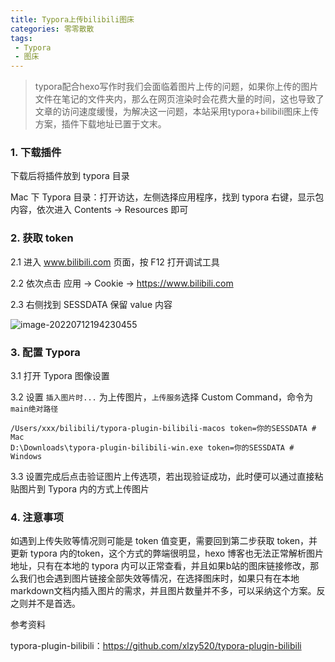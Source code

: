 ```yaml
---
title: Typora上传bilibili图床
categories: 零零散散
tags:
 - Typora
 - 图床
---
```


> typora配合hexo写作时我们会面临着图片上传的问题，如果你上传的图片文件在笔记的文件夹内，那么在网页渲染时会花费大量的时间，这也导致了文章的访问速度缓慢，为解决这一问题，本站采用typora+bilibili图床上传方案，插件下载地址已置于文末。

<!-- more -->

### 1. 下载插件

下载后将插件放到 typora 目录

Mac 下 Typora 目录：打开访达，左侧选择应用程序，找到 typora 右键，显示包内容，依次进入 Contents -> Resources 即可

### 2. 获取 token

2.1 进入 www.bilibili.com 页面，按 F12 打开调试工具

2.2 依次点击 应用 -> Cookie -> https://www.bilibili.com

2.3 右侧找到 SESSDATA 保留 value 内容

![image-20220712194230455](https://i0.hdslb.com/bfs/album/4d11fa0a71449970821d25fce587402ec3ac1984.png)

### 3. 配置 Typora

3.1 打开 Typora 图像设置

3.2 设置 `插入图片时...` 为上传图片，`上传服务`选择 Custom Command，命令为 `main绝对路径`

```
/Users/xxx/bilibili/typora-plugin-bilibili-macos token=你的SESSDATA # Mac
D:\Downloads\typora-plugin-bilibili-win.exe token=你的SESSDATA # Windows
```

3.3 设置完成后点击验证图片上传选项，若出现验证成功，此时便可以通过直接粘贴图片到 Typora 内的方式上传图片

### 4. 注意事项

如遇到上传失败等情况则可能是 token 值变更，需要回到第二步获取 token，并更新 typora 内的token，这个方式的弊端很明显，hexo 博客也无法正常解析图片地址，只有在本地的 typora 内可以正常查看，并且如果b站的图床链接修改，那么我们也会遇到图片链接全部失效等情况，在选择图床时，如果只有在本地markdown文档内插入图片的需求，并且图片数量并不多，可以采纳这个方案。反之则并不是首选。

参考资料

typora-plugin-bilibili：https://github.com/xlzy520/typora-plugin-bilibili

